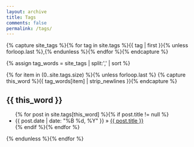 ```yaml
---
layout: archive
title: Tags
comments: false
permalink: /tags/
---
```


{% capture site_tags %}{% for tag in site.tags %}{{ tag | first }}{% unless forloop.last %},{% endunless %}{% endfor %}{% endcapture %}
<!-- site_tags: {{ site_tags }} -->
{% assign tag_words = site_tags | split:',' | sort %}
<!-- tag_words: {{ tag_words }} -->

<div id="tags">
  <!-- <ul class="tag-box inline"> -->
  <!-- {% for item in (0..site.tags.size) %}{% unless forloop.last %}
    {% capture this_word %}{{ tag_words[item] | strip_newlines }}{% endcapture %} -->
    <!-- <li><a href="#{{ this_word | cgi_escape }}">{{ this_word }} <span>{{ site.tags[this_word].size }}</span></a></li> -->
    <!-- <li><a href="#{{ this_word | cgi_escape }}">{{ this_word }}</a></li>
  {% endunless %}{% endfor %}
  </ul> -->

  {% for item in (0..site.tags.size) %}{% unless forloop.last %}
    {% capture this_word %}{{ tag_words[item] | strip_newlines }}{% endcapture %}
  <h2 id="{{ this_word | cgi_escape }}">{{ this_word }}</h2>
  <ul class="posts">
    {% for post in site.tags[this_word] %}{% if post.title != null %}
    <li itemscope><span class="entry-date"><time datetime="{{ post.date | date_to_xmlschema }}" itemprop="datePublished">{{ post.date | date: "%B %d, %Y" }}</time></span> &raquo; <a href="{{ post.url }}">{{ post.title }}</a></li>
    {% endif %}{% endfor %}
  </ul>
  {% endunless %}{% endfor %}
</div>
